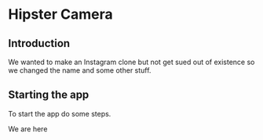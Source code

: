 # Hipster Camera 

## Introduction 
We wanted to make an Instagram clone but not get sued out of existence so we changed the name and some other stuff.

## Starting the app
To start the app do some steps.

We are here 